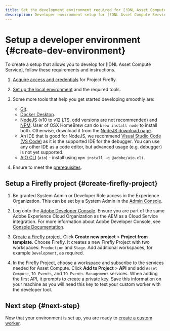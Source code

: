 ```yaml
---
title: Set the development environment required for [!DNL Asset Compute Service].
description: Developer environment setup for [!DNL Asset Compute Service] to start creating and testing custom code.
---
```


# Setup a developer environment {#create-dev-environment}

To create a setup that allows you to develop for [!DNL Asset Compute Service], follow these requirements and instructions.

1. [Acquire access and credentials](https://github.com/AdobeDocs/project-firefly/blob/master/getting_started/setup.md#acquire-access-and-credentials) for Project Firefly.

1. [Set up the local environment](https://github.com/AdobeDocs/project-firefly/blob/master/getting_started/setup.md#local-environment-set-up) and the required tools.

1. Some more tools that help you get started developing smoothly are:

   * [Git](https://git-scm.com/).
   * [Docker Desktop](https://www.docker.com/get-started).
   * [NodeJS](https://nodejs.org) (v10 to v12 LTS, odd versions are not recommended) and [NPM](https://www.npmjs.com). User of OSX HomeBrew can do `brew install node` to install both. Otherwise, download it from the [NodeJS download page](https://nodejs.org/en/).
   * An IDE that is good for NodeJS, we recommend [Visual Studio Code (VS Code)](https://code.visualstudio.com) as it is the supported IDE for the debugger. You can use any other IDE as a code editor, but advanced usage (e.g. debugger) is not yet supported.
   * [AIO CLI](https://github.com/adobe/aio-cli) (`aio`) - install using `npm install -g @adobe/aio-cli`.

1. Ensure to meet the [prerequisites](release-notes.md#prerequisites).

## Setup a Firefly project {#create-firefly-project}

1. Be granted System Admin or Developer Role access in the Experience Organization. This can be set by a System Admin in the [Admin Console](https://adminconsole.adobe.com/overview).

1. Log onto the [Adobe Developer Console](https://console.adobe.io/). Ensure you are part of the same Adobe Experience Cloud Organization as the AEM as a Cloud Service integration. For more information about Adobe Developer Console, see [Console Documentation](https://www.adobe.io/apis/experienceplatform/console/docs.html).

1. [Create a Firefly project](https://www.adobe.io/apis/experienceplatform/project-firefly/docs.html#!AdobeDocs/project-firefly/master/getting_started/first_app.md). Click **Create new project** > **Project from template**. Choose Firefly. It creates a new Firefly Project with two workspaces: `Production` and `Stage`. Add additional workspaces, for example `Development`, as required.

1. In the Firefly Project, choose a workspace and subscribe to the services needed for Asset Compute. Click **Add to Project** > **API** and add `Asset Compute`, `IO Events`, and `IO Events Management` services. When adding the first API, it prompts to create a private key. Save this information on your machine as you will need this key to test your custom worker with the developer tool.

## Next step {#next-step}

Now that your environment is set up, you are ready to [create a custom worker](develop-custom-worker.md).

<!-- TBD items for later:
 
* Any steps in the beginning that lead to gotchas later should be called out for caution? For example,
  * don't change some defaults initially
  * know risks when deviating from standard path
  * naming conventions to follow
  * Retrieve and format credentials (YAML file details)
-->
